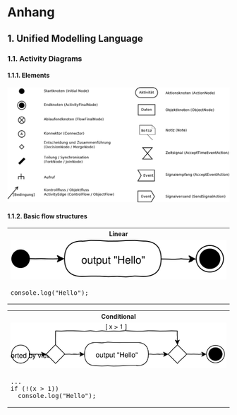 # Anhang

## 1. Unified Modelling Language

### 1.1. Activity Diagrams

#### 1.1.1. Elements
![](UML/Elements.png)

#### 1.1.2. Basic flow structures
<table>
<th>Linear</th>
<tr></tr>
<tr><td><img src="UML/BasicLinear.svg"/></td></tr>
<tr><td><pre lang="typescript">
console.log("Hello");
</pre></td></tr>
</table>

<table>
<th>Conditional</th>
<tr></tr>
<tr><td><img src="UML/BasicConditional.svg"/></td></tr>
<tr><td><pre lang="typescript">
...
if (!(x > 1))
  console.log("Hello");
</pre></td></tr>
</table>

